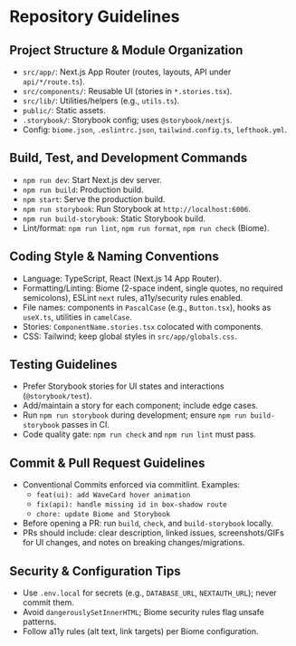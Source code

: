 # Repository Guidelines

## Project Structure & Module Organization
- `src/app/`: Next.js App Router (routes, layouts, API under `api/*/route.ts`).
- `src/components/`: Reusable UI (stories in `*.stories.tsx`).
- `src/lib/`: Utilities/helpers (e.g., `utils.ts`).
- `public/`: Static assets.
- `.storybook/`: Storybook config; uses `@storybook/nextjs`.
- Config: `biome.json`, `.eslintrc.json`, `tailwind.config.ts`, `lefthook.yml`.

## Build, Test, and Development Commands
- `npm run dev`: Start Next.js dev server.
- `npm run build`: Production build.
- `npm start`: Serve the production build.
- `npm run storybook`: Run Storybook at `http://localhost:6006`.
- `npm run build-storybook`: Static Storybook build.
- Lint/format: `npm run lint`, `npm run format`, `npm run check` (Biome).

## Coding Style & Naming Conventions
- Language: TypeScript, React (Next.js 14 App Router).
- Formatting/Linting: Biome (2-space indent, single quotes, no required semicolons), ESLint `next` rules, a11y/security rules enabled.
- File names: components in `PascalCase` (e.g., `Button.tsx`), hooks as `useX.ts`, utilities in `camelCase`.
- Stories: `ComponentName.stories.tsx` colocated with components.
- CSS: Tailwind; keep global styles in `src/app/globals.css`.

## Testing Guidelines
- Prefer Storybook stories for UI states and interactions (`@storybook/test`).
- Add/maintain a story for each component; include edge cases.
- Run `npm run storybook` during development; ensure `npm run build-storybook` passes in CI.
- Code quality gate: `npm run check` and `npm run lint` must pass.

## Commit & Pull Request Guidelines
- Conventional Commits enforced via commitlint. Examples:
  - `feat(ui): add WaveCard hover animation`
  - `fix(api): handle missing id in box-shadow route`
  - `chore: update Biome and Storybook`
- Before opening a PR: run `build`, `check`, and `build-storybook` locally.
- PRs should include: clear description, linked issues, screenshots/GIFs for UI changes, and notes on breaking changes/migrations.

## Security & Configuration Tips
- Use `.env.local` for secrets (e.g., `DATABASE_URL`, `NEXTAUTH_URL`); never commit them.
- Avoid `dangerouslySetInnerHTML`; Biome security rules flag unsafe patterns.
- Follow a11y rules (alt text, link targets) per Biome configuration.
